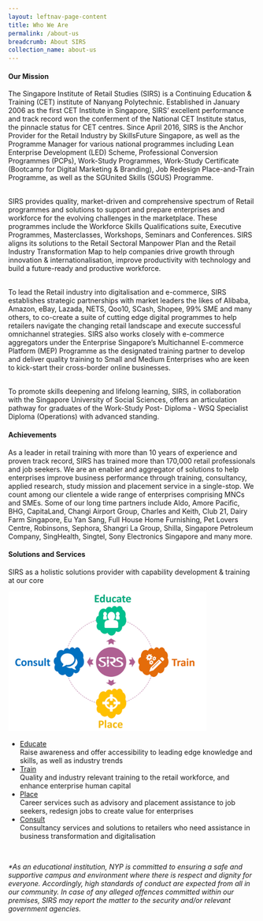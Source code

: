 ```yaml
---
layout: leftnav-page-content
title: Who We Are
permalink: /about-us
breadcrumb: About SIRS
collection_name: about-us
---
```


<h4>Our Mission</h4>
<p>
The Singapore Institute of Retail Studies (SIRS) is a Continuing Education & Training (CET) institute of Nanyang Polytechnic. Established in January 2006 as the first CET Institute in Singapore, SIRS’ excellent performance and track record won the conferment of the National CET Institute status, the pinnacle status for CET centres. Since April 2016, SIRS is the Anchor Provider for the Retail Industry by SkillsFuture Singapore, as well as the Programme Manager for various national programmes including Lean Enterprise Development (LED) Scheme, Professional Conversion Programmes (PCPs), Work-Study Programmes, Work-Study Certificate (Bootcamp for Digital Marketing & Branding), Job Redesign Place-and-Train Programme, as well as the SGUnited Skills (SGUS) Programme.<br>
 <br>
 
SIRS provides quality, market-driven and comprehensive spectrum of Retail programmes and solutions to support and prepare enterprises and workforce for the evolving challenges in the marketplace. These programmes include the Workforce Skills Qualifications suite, Executive Programmes, Masterclasses, Workshops, Seminars and Conferences. SIRS aligns its solutions to the Retail Sectoral Manpower Plan and the Retail Industry Transformation Map to help companies drive growth through innovation & internationalisation, improve productivity with technology and build a future-ready and productive workforce.<br>
<br>

To lead the Retail industry into digitalisation and e-commerce, SIRS establishes strategic partnerships with market leaders the likes of Alibaba, Amazon, eBay, Lazada, NETS, Qoo10, SCash, Shopee, 99% SME and many others, to co-create a suite of cutting edge digital programmes to help retailers navigate the changing retail landscape and execute successful omnichannel strategies. SIRS also works closely with e-commerce aggregators under the Enterprise Singapore’s Multichannel E-commerce Platform (MEP) Programme as the designated training partner to develop and deliver quality training to Small and Medium Enterprises who are keen to kick-start their cross-border online businesses.<br>
<br>
 
To promote skills deepening and lifelong learning, SIRS, in collaboration with the Singapore University of Social Sciences, offers an articulation pathway for graduates of the Work-Study Post- Diploma - WSQ Specialist Diploma (Operations) with advanced standing. 
</p>

<h4>Achievements</h4>
<p>
 As a leader in retail training with more than 10 years of experience and proven track record, SIRS has trained more than 170,000 retail professionals and job seekers. We are an enabler and aggregator of solutions to help enterprises improve business performance through training, consultancy, applied research, study mission and placement service in a single-stop. We count among our clientele a wide range of enterprises comprising MNCs and SMEs. Some of our long time partners include Aldo, Amore Pacific, BHG, CapitaLand, Changi Airport Group, Charles and Keith, Club 21, Dairy Farm Singapore, Eu Yan Sang, Full House Home Furnishing, Pet Lovers Centre, Robinsons, Sephora, Shangri La Group, Shilla, Singapore Petroleum Company, SingHealth, Singtel, Sony Electronics Singapore and many more.
</p>
 
<h4>Solutions and Services</h4>
<p>SIRS as a holistic solutions provider with capability development & training at our core</p> 
 
<img src="images-2021/AboutUs_SIRS_Solutions&Services.png" style="width:80%;">

<ul>
 <li><a href="/services/education-and-training">Educate</a></li>
Raise awareness and offer accessibility to leading edge knowledge and skills, as well as industry trends 

<li><a href="/services/education-and-training">Train</a></li>
Quality and industry relevant training to the retail workforce, and enhance enterprise human capital

<li><a href="/services/career-services">Place</a></li>
Career services such as advisory and placement assistance to job seekers, redesign jobs to create value for enterprises

<li><a href="/services/consultancy">Consult</a></li>
Consultancy services and solutions to retailers who need assistance in business transformation and digitalisation
</ul>
<br>

<em>*As an educational institution, NYP is committed to ensuring a safe and supportive campus and environment where there is respect and dignity for everyone. Accordingly, high standards of conduct are expected from all in our community. In case of any alleged offences committed within our premises, SIRS may report the matter to the security and/or relevant government agencies.</em>
